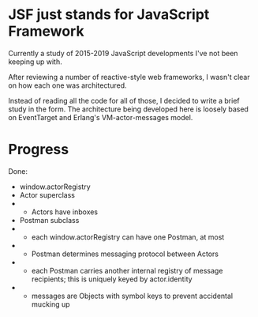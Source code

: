 # JSF just stands for JavaScript Framework

Currently a study of 2015-2019 JavaScript developments I've not been keeping up with.

After reviewing a number of reactive-style web frameworks, I wasn't clear on how each 
one was architectured.

Instead of reading all the code for all of those, I decided to write a brief study in 
the form. The architecture being developed here is loosely based on EventTarget and
Erlang's VM-actor-messages model.

# Progress

Done:
- window.actorRegistry
- Actor superclass
- - Actors have inboxes
- Postman subclass
- - each window.actorRegistry can have one Postman, at most
- - Postman determines messaging protocol between Actors
- - each Postman carries another internal registry of message recipients; this is uniquely keyed by actor.identity 
- - messages are Objects with symbol keys to prevent accidental mucking up
